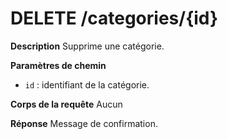 # DELETE /categories/{id}

**Description**
Supprime une catégorie.

**Paramètres de chemin**
- `id` : identifiant de la catégorie.

**Corps de la requête**
Aucun

**Réponse**
Message de confirmation.
